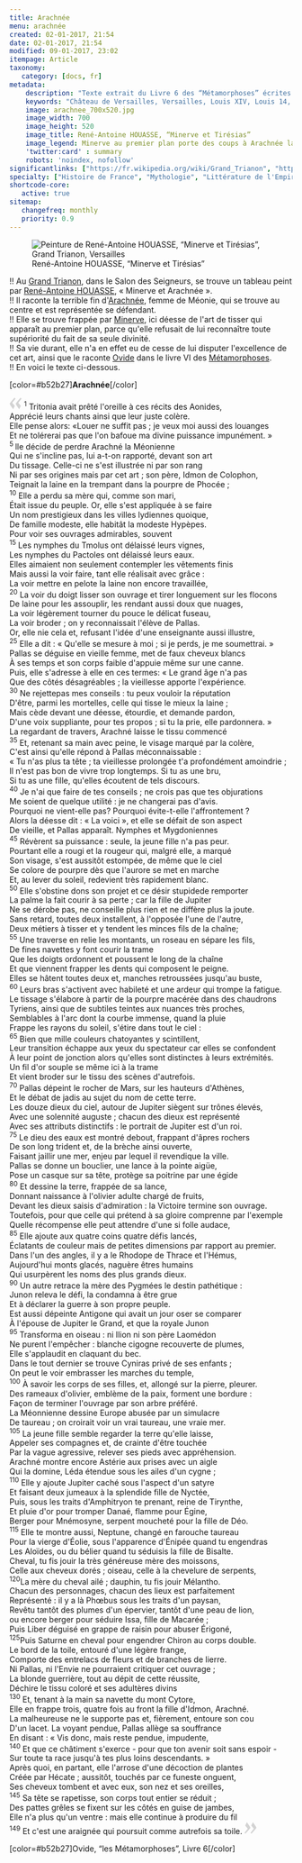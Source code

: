 ```yaml
---
title: Arachnée
menu: arachnée
created: 02-01-2017, 21:54
date: 02-01-2017, 21:54
modified: 09-01-2017, 23:02
itempage: Article
taxonomy:
   category: [docs, fr]
metadata:
    description: "Texte extrait du Livre 6 des “Métamorphoses” écrites par Ovide utilisé par René-Antoine HOUASSE pour représenter le tableau “Minerve et Arachnée” qui se trouve dans la Salon des Seigneurs du Grand Trianon du Château de Versailles"
    keywords: "Château de Versailles, Versailles, Louis XIV, Louis 14, Ovide, Les Métamorphoses, Métamorphoses, Trianon, Grand Trianon, Minerve, Arachnée, Arachnée et Minerve, René-Antoine HOUASSE"
    image: arachnee_700x520.jpg
    image_width: 700
    image_height: 520
    image_title: René-Antoine HOUASSE, “Minerve et Tirésias”
    image_legend: Minerve au premier plan porte des coups à Arachnée la Méonienne, au centre
    'twitter:card' : summary
    robots: 'noindex, nofollow'
significantlinks: ["https://fr.wikipedia.org/wiki/Grand_Trianon", "https://fr.wikipedia.org/wiki/Ren%C3%A9-Antoine_Houasse", "https://fr.wikipedia.org/wiki/Minerve_(mythologie)", "https://fr.wikipedia.org/wiki/Arachn%C3%A9", "https://fr.wikipedia.org/wiki/Ovide", "https://fr.wikipedia.org/wiki/M%C3%A9tamorphoses_(Ovide)"]
specialty: ["Histoire de France", "Mythologie", "Littérature de l'Empire Romain", "Culure de la cour de France", "Peinture de cour française", "Peinture française du XVIIème siècle", "Louis XIV", "Palais de Versailles", "Château de Versailles", "Trianon", "Grand Trianon", "René-Antoine HOUASSE", "Arachnée", "Minerve", "Minerve et Arachnée"]
shortcode-core:
   active: true
sitemap:
   changefreq: monthly
   priority: 0.9
---
```

<figure><picture>
<source
sizes="(max-width: 767px) 98vw, (min-width: 959px) 50vw, 86vw"
srcset="
/user/sites/docs/pages/01.reference/02.versailles/03.trianon/01.arachnee/arachnee-280.webp 280w,
/user/sites/docs/pages/01.reference/02.versailles/03.trianon/01.arachnee/arachnee-380.webp 380w,
/user/sites/docs/pages/01.reference/02.versailles/03.trianon/01.arachnee/arachnee-480.webp 480w,
/user/sites/docs/pages/01.reference/02.versailles/03.trianon/01.arachnee/arachnee-640.webp 640w,
/user/sites/docs/pages/01.reference/02.versailles/03.trianon/01.arachnee/arachnee_700x520.webp 700w"
type="image/webp">
<img src="
/user/sites/docs/pages/01.reference/02.versailles/03.trianon/01.arachnee/arachnee_700x520.jpg" alt="Peinture de René-Antoine HOUASSE, “Minerve et Tirésias”, Grand Trianon, Versailles" title="Peinture de René-Antoine HOUASSE, “Minerve et Tirésias”, Grand Trianon, Versailles" class="class-diane-img"
sizes="(max-width: 767px) 98vw, (min-width: 959px) 50vw, 86vw"
srcset="
/user/sites/docs/pages/01.reference/02.versailles/03.trianon/01.arachnee/arachnee-280.jpg 280w,
/user/sites/docs/pages/01.reference/02.versailles/03.trianon/01.arachnee/arachnee-380.jpg 380w,
/user/sites/docs/pages/01.reference/02.versailles/03.trianon/01.arachnee/arachnee-480.jpg 480w,
/user/sites/docs/pages/01.reference/02.versailles/03.trianon/01.arachnee/arachnee-640.jpg 640w,
/user/sites/docs/pages/01.reference/02.versailles/03.trianon/01.arachnee/arachnee_700x520.jpg 700w">
</picture><figcaption>René-Antoine HOUASSE, “Minerve et Tirésias”</figcaption></figure>

!! Au [Grand Trianon][1], dans le Salon des Seigneurs, se trouve un tableau peint par [René-Antoine HOUASSE][2], « Minerve et Arachnée ».  
!! Il raconte la terrible fin d'[Arachnée][3], femme de Méonie, qui se trouve au centre et est représentée se défendant.  
!! Elle se trouve frappée par [Minerve][4], ici déesse de l'art de tisser qui apparaît au premier plan, parce qu'elle refusait de lui reconnaître toute supériorité du fait de sa seule divinité.  
!! Sa vie durant, elle n'a en effet eu de cesse de lui disputer l'excellence de cet art, ainsi que le raconte [Ovide][5] dans le livre VI des [Métamorphoses][6].  
!! En voici le texte ci-dessous.

[color=#b52b27]**Arachnée**[/color] 

<span><svg xmlns="http://www.w3.org/2000/svg" version="1" width="22px" height="22px" viewBox="0 0 78 78" fill="lightgrey" opacity="1"><path d="M76.5 9.0009L57.0898 32.605c-.88226 1.10283-.88226 1.54397-.88226 1.76454 0 1.10286 1.76455 3.30857 2.8674 4.632l13.0167 14.99877L61.50123 74.9545 50.4727 59.51456c-2.87047-3.97028-10.80793-15.88413-10.80793-19.19267 0-1.76458.6617-2.4263 6.6171-9.7051C60.8395 12.74754 63.04522 10.98297 70.98575 3.0455L76.5 9.00092zm-38.16172 0L18.9281 32.605c-.88228 1.10283-.88228 1.54397-.88228 1.76454 0 1.10286 1.76457 3.30857 2.86742 4.632L33.92688 54.0003 23.3395 74.9545 12.30793 59.51456C9.44053 55.54428 1.5 43.63043 1.5 40.3219c0-1.76458.6617-2.4263 6.6171-9.7051C22.67475 12.74754 24.88043 10.98297 32.82097 3.0455l5.51732 5.9554z"/></svg></span> 
<sup>1</sup>
Tritonia avait prêté l'oreille à ces récits des Aonides,  
Apprécié leurs chants ainsi que leur juste colère.  
Elle pense alors: «Louer ne suffit pas ; je veux moi aussi des louanges  
Et ne tolérerai pas que l'on bafoue ma divine puissance impunément. »  
<sup>5 </sup>
lle décide de perdre Arachné la Méonienne  
Qui ne s'incline pas, lui a-t-on rapporté, devant son art  
Du tissage. Celle-ci ne s'est illustrée ni par son rang  
Ni par ses origines mais par cet art ; son père, Idmon de Colophon,  
Teignait la laine en la trempant dans la pourpre de Phocée ;  
<sup>10</sup>
Elle a perdu sa mère qui, comme son mari,  
Était issue du peuple. Or, elle s'est appliquée à se faire  
Un nom prestigieux dans les villes lydiennes quoique,  
De famille modeste, elle habitât la modeste Hypèpes.  
Pour voir ses ouvrages admirables, souvent  
<sup>15</sup>
Les nymphes du Tmolus ont délaissé leurs vignes,  
Les nymphes du Pactoles ont délaissé leurs eaux.  
Elles aimaient non seulement contempler les vêtements finis  
Mais aussi la voir faire, tant elle réalisait avec grâce :  
La voir mettre en pelote la laine non encore travaillée,  
<sup>20</sup>
La voir du doigt lisser son ouvrage et tirer longuement sur les flocons  
De laine pour les assouplir, les rendant aussi doux que nuages,  
La voir légèrement tourner du pouce le délicat fuseau,  
La voir broder ; on y reconnaissait l'élève de Pallas.  
Or, elle nie cela et, refusant l'idée d'une enseignante aussi illustre,  
<sup>25</sup>
Elle a dit : « Qu'elle se mesure à moi ; si je perds, je me soumettrai. »  
Pallas se déguise en vieille femme, met de faux cheveux blancs  
À ses temps et son corps faible d'appuie même sur une canne.  
Puis, elle s'adresse à elle en ces termes: « Le grand âge n'a pas  
Que des côtés désagréables ; la vieillesse apporte l'expérience.  
<sup>30</sup>
Ne rejettepas mes conseils : tu peux vouloir la réputation  
D'être, parmi les mortelles, celle qui tisse le mieux la laine ;  
Mais cède devant une déesse, étourdie, et demande pardon,  
D'une voix suppliante, pour tes propos ; si tu la prie, elle pardonnera. »  
La regardant de travers, Arachné laisse le tissu commencé  
<sup>35</sup>
Et, retenant sa main avec peine, le visage marqué par la colère,  
C'est ainsi qu'elle répond à Pallas méconnaissable :  
« Tu n'as plus ta tête ; ta vieillesse prolongée t'a profondément amoindrie ;  
Il n'est pas bon de vivre trop longtemps. Si tu as une bru,  
Si tu as une fille, qu'elles écoutent de tels discours.  
<sup>40</sup>
Je n'ai que faire de tes conseils ; ne crois pas que tes objurations  
Me soient de quelque utilité : je ne changerai pas d'avis.  
Pourquoi ne vient-elle pas? Pourquoi évite-t-elle l'affrontement ?  
Alors la déesse dit : « La voici », et elle se défait de son aspect  
De vieille, et Pallas apparaît. Nymphes et Mygdoniennes  
<sup>45</sup>
Révèrent sa puissance : seule, la jeune fille n'a pas peur.  
Pourtant elle a rougi et la rougeur qui, malgré elle, a marqué  
Son visage, s'est aussitôt estompée, de même que le ciel  
Se colore de pourpre dès que l'aurore se met en marche  
Et, au lever du soleil, redevient très rapidement blanc.  
<sup>50</sup>
Elle s'obstine dons son projet et ce désir stupidede remporter  
La palme la fait courir à sa perte ; car la fille de Jupiter  
Ne se dérobe pas, ne conseille plus rien et ne diffère plus la joute.  
Sans retard, toutes deux installent, à l'opposée l'une de l'autre,  
Deux métiers à tisser et y tendent les minces fils de la chaîne;  
<sup>55</sup>
Une traverse en relie les montants, un roseau en sépare les fils,  
De fines navettes y font courir la trame  
Que les doigts ordonnent et poussent le long de la chaîne  
Et que viennent frapper les dents qui composent le peigne.  
Elles se hâtent toutes deux et, manches retroussées jusqu'au buste,  
<sup>60</sup>
Leurs bras s'activent avec habileté et une ardeur qui trompe la fatigue.  
Le tissage s'élabore à partir de la pourpre macérée dans des chaudrons  
Tyriens, ainsi que de subtiles teintes aux nuances très proches,  
Semblables à l'arc dont la courbe immense, quand la pluie  
Frappe les rayons du soleil, s'étire dans tout le ciel :  
<sup>65</sup>
Bien que mille couleurs chatoyantes y scintillent,  
Leur transition échappe aux yeux du spectateur car elles se confondent  
À leur point de jonction alors qu'elles sont distinctes à leurs extrémités.  
Un fil d'or souple se même ici à la trame  
Et vient broder sur le tissu des scènes d'autrefois.  
<sup>70</sup>
Pallas dépeint le rocher de Mars, sur les hauteurs d'Athènes,  
Et le débat de jadis au sujet du nom de cette terre.  
Les douze dieux du ciel, autour de Jupiter siègent sur trônes élevés,  
Avec une solennité auguste ; chacun des dieux est représenté  
Avec ses attributs distinctifs : le portrait de Jupiter est d'un roi.  
<sup>75</sup>
Le dieu des eaux est montré debout, frappant d'âpres rochers  
De son long trident et, de la brèche ainsi ouverte,  
Faisant jaillir une mer, enjeu par lequel il revendique la ville.  
Pallas se donne un bouclier, une lance à la pointe aigüe,  
Pose un casque sur sa tête, protège sa poitrine par une égide  
<sup>80</sup>
Et dessine la terre, frappée de sa lance,  
Donnant naissance à l'olivier adulte chargé de fruits,  
Devant les dieux saisis d'admiration : la Victoire termine son ouvrage.  
Toutefois, pour que celle qui prétend à sa gloire comprenne par l'exemple  
Quelle récompense elle peut attendre d'une si folle audace,  
<sup>85</sup>
Elle ajoute aux quatre coins quatre défis lancés,  
Éclatants de couleur mais de petites dimensions par rapport au premier.  
Dans l'un des angles, il y a le Rhodope de Thrace et l'Hémus,  
Aujourd'hui monts glacés, naguère êtres humains  
Qui usurpèrent les noms des plus grands dieux.  
<sup>90</sup>
Un autre retrace la mère des Pygmées le destin pathétique :  
Junon releva le défi, la condamna à être grue  
Et à déclarer la guerre à son propre peuple.  
Est aussi dépeinte Antigone qui avait un jour oser se comparer  
À l'épouse de Jupiter le Grand, et que la royale Junon  
<sup>95</sup>
Transforma en oiseau : ni Ilion ni son père Laomédon  
Ne purent l'empêcher : blanche cigogne recouverte de plumes,  
Elle s'applaudit en claquant du bec.  
Dans le tout dernier se trouve Cyniras privé de ses enfants ;  
On peut le voir embrasser les marches du temple,  
<sup>100</sup>
À savoir les corps de ses filles, et, allongé sur la pierre, pleurer.  
Des rameaux d'olivier, emblème de la paix, forment une bordure :  
Façon de terminer l'ouvrage par son arbre préféré.  
La Méonnienne dessine Europe abusée par un simulacre  
De taureau ; on croirait voir un vrai taureau, une vraie mer.  
<sup>105</sup>
La jeune fille semble regarder la terre qu'elle laisse,  
Appeler ses compagnes et, de crainte d'être touchée  
Par la vague agressive, relever ses pieds avec appréhension.  
Arachné montre encore Astérie aux prises avec un aigle  
Qui la domine, Léda étendue sous les ailes d'un cygne ;  
<sup>110</sup>
Elle y ajoute Jupiter caché sous l'aspect d'un satyre  
Et faisant deux jumeaux à la splendide fille de Nyctée,  
Puis, sous les traits d'Amphitryon te prenant, reine de Tirynthe,  
Et pluie d'or pour tromper Danaé, flamme pour Égine,  
Berger pour Mnémosyne, serpent moucheté pour la fille de Déo.  
<sup>115</sup>
Elle te montre aussi, Neptune, changé en farouche taureau  
Pour la vierge d'Éolie, sous l'apparence d'Énipée quand tu engendras  
Les Aloïdes, ou du bélier quand tu séduisis la fille de Bisalte.  
Cheval, tu fis jouir la très généreuse mère des moissons,  
Celle aux cheveux dorés ; oiseau, celle à la chevelure de serpents,  
<sup>120</sup>La mère du cheval ailé ; dauphin, tu fis jouir Mélantho.  
Chacun des personnages, chacun des lieux est parfaitement  
Représenté : il y a là Phœbus sous les traits d'un paysan,  
Revêtu tantôt des plumes d'un épervier, tantôt d'une peau de lion,  
ou encore berger pour séduire Issa, fille de Macarée ;  
Puis Liber déguisé en grappe de raisin pour abuser Érigoné,  
<sup>125</sup>Puis Saturne en cheval pour engendrer Chiron au corps double.  
Le bord de la toile, entouré d'une légère frange,  
Comporte des entrelacs de fleurs et de branches de lierre.  
Ni Pallas, ni l'Envie ne pourraient critiquer cet ouvrage ;  
La blonde guerrière, tout au dépit de cette réussite,  
Déchire le tissu coloré et ses adultères divins  
<sup>130</sup>
Et, tenant à la main sa navette du mont Cytore,  
Elle en frappe trois, quatre fois au front la fille d'Idmon, Arachné.  
La malheureuse ne le supporte pas et, fièrement, entoure son cou  
D'un lacet. La voyant pendue, Pallas allège sa souffrance  
En disant : « Vis donc, mais reste pendue, impudente,  
<sup>140</sup>
Et que ce châtiment s'exerce - pour que ton avenir soit sans espoir -  
Sur toute ta race jusqu'à tes plus loins descendants. »  
Après quoi, en partant, elle l'arrose d'une décoction de plantes  
Créée par Hécate ; aussitôt, touchés par ce funeste onguent,  
Ses cheveux tombent et avec eux, son nez et ses oreilles,  
<sup>145</sup>
Sa tête se rapetisse, son corps tout entier se réduit ;  
Des pattes grêles se fixent sur les côtés en guise de jambes,  
Elle n'a plus qu'un ventre : mais elle continue à produire du fil  
<sup>149</sup>
Et c'est une araignée qui poursuit comme autrefois sa toile.
 <span><svg xmlns="http://www.w3.org/2000/svg" version="1" width="22px" height="22px" viewBox="0 0 78 78" fill="lightgrey" opacity="1"><path d="M1.5 68.9991L20.9102 45.395c.88226-1.10283.88226-1.54397.88226-1.76454 0-1.10286-1.76455-3.30857-2.8674-4.632L5.90836 23.9997 16.49877 3.0455 27.5273 18.48544c2.87047 3.97028 10.80793 15.88413 10.80793 19.19267 0 1.76458-.6617 2.4263-6.6171 9.7051C17.1605 65.25246 14.95478 67.01703 7.01425 74.9545L1.5 68.99908zm38.16172 0L59.0719 45.395c.88228-1.10283.88228-1.54397.88228-1.76454 0-1.10286-1.76457-3.30857-2.86742-4.632L44.07312 23.9997 54.6605 3.0455l11.03157 15.43992C68.55947 22.45572 76.5 34.36957 76.5 37.6781c0 1.76458-.6617 2.4263-6.6171 9.7051C55.32526 65.25246 53.11957 67.01703 45.17904 74.9545l-5.51732-5.9554z"/></svg></span>  

[color=#b52b27]Ovide, “les Métamorphoses”, Livre 6[/color]  

[1]: https://fr.wikipedia.org/wiki/Grand_Trianon "https://fr.wikipedia.org/wiki/Grand_Trianon"
[2]: https://fr.wikipedia.org/wiki/Ren%C3%A9-Antoine_Houasse "https://fr.wikipedia.org/wiki/René-Antoine HOUASSE"
[3]: https://fr.wikipedia.org/wiki/Arachn%C3%A9 "https://fr.wikipedia.org/wiki/Arachnée"
[4]: https://fr.wikipedia.org/wiki/Minerve_(mythologie) "https://fr.wikipedia.org/wiki/Minerve_(mythologie)"
[5]: https://fr.wikipedia.org/wiki/Ovide "https://fr.wikipedia.org/wiki/Ovide"
[6]: https://fr.wikipedia.org/wiki/M%C3%A9tamorphoses_(Ovide) "https://fr.wikipedia.org/wiki/Métamorphoses_(Ovide)"